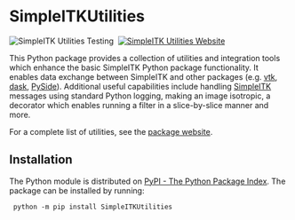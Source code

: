 # SimpleITKUtilities

![SimpleITK Utilities Testing](https://github.com/SimpleITK/SimpleITKUtilities/actions/workflows/main.yml/badge.svg)&nbsp;&nbsp;[![SimpleITK Utilities Website](https://img.shields.io/website-up-down-brightgreen-red/http/shields.io.svg)](http://simpleitk.org/SimpleITKUtilities/)


This Python package provides a collection of utilities and integration tools which enhance the basic SimpleITK Python package functionality. It enables data exchange between SimpleITK and other packages (e.g. [vtk](https://vtk.org/), [dask](https://www.dask.org/), [PySide](https://wiki.qt.io/Qt_for_Python)). Additional useful capabilities include handling [SimpleITK](https://github.com/SimpleITK/SimpleITK) messages using standard Python logging, making an image isotropic, a decorator which enables running a filter in a slice-by-slice manner and more.

For a complete list of utilities, see the [package website](http://simpleitk.org/SimpleITKUtilities/).

## Installation

The Python module is distributed on [PyPI - The Python Package Index](https://pypi.org/project/SimpleITKUtilities/). The package can be installed by running:
```
 python -m pip install SimpleITKUtilities
```
